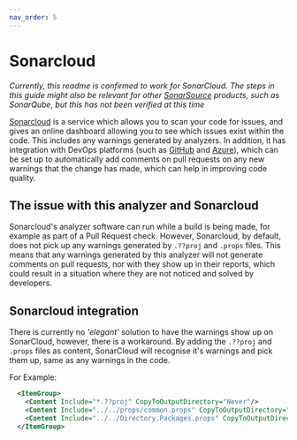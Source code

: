 ```yaml
---
nav_order: 5
---
```


# Sonarcloud
*Currently, this readme is confirmed to work for SonarCloud. The steps in this guide
might also be relevant for other [SonarSource](https://www.sonarsource.com) products,
such as SonarQube, but this has not been verified at this time*

[Sonarcloud](https://www.sonarsource.com/products/sonarcloud/) is a service which allows
you to scan your code for issues, and gives an online dashboard allowing you to see which
issues exist within the code. This includes any warnings generated by analyzers. In
addition, it has integration with DevOps platforms (such as [GitHub](https://github.com/)
and [Azure](https://dev.azure.com/)), which can be set up to automatically add comments
on pull requests on any new warnings that the change has made, which can help in improving
code quality.

## The issue with this analyzer and Sonarcloud
Sonarcloud's analyzer software can run while a build is being made, for example as part
of a Pull Request check. However, Sonarcloud, by default, does not pick up any warnings
generated by `.??proj` and `.props` files. This means that any warnings generated by this
 analyzer will not generate comments on pull requests, nor with they show up in their
reports, which could result in a situation where they are not noticed and solved by
developers.

## Sonarcloud integration
There is currently no *'elegant'* solution to have the warnings show up on SonarCloud,
however, there is a workaround. By adding the `.??proj` and `.props` files as content,
SonarCloud will recognise it's warnings and pick them up, same as any warnings in the
code.

For Example:
``` xml
  <ItemGroup>
    <Content Include="*.??proj" CopyToOutputDirectory="Never"/>
    <Content Include="../../props/common.props" CopyToOutputDirectory="Never" Link="Properties/common.props"/>
    <Content Include="../../Directory.Packages.props" CopyToOutputDirectory="Never" Link="Properties/Directory.Packages.props"/>
  </ItemGroup>
```